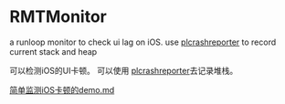# RMTMonitor
a runloop monitor to check ui lag on iOS.
use [plcrashreporter](https://github.com/plausiblelabs/plcrashreporter) to record current stack and heap

可以检测iOS的UI卡顿。
可以使用 [plcrashreporter](https://github.com/plausiblelabs/plcrashreporter)去记录堆栈。

[简单监测iOS卡顿的demo.md](https://github.com/game3108/RMTMonitor/blob/master/%E7%AE%80%E5%8D%95%E7%9B%91%E6%B5%8BiOS%E5%8D%A1%E9%A1%BF%E7%9A%84demo.md)
